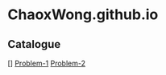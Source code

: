 # ChaoxWong.github.io
 
## Catalogue
[]
[Problem-1](https://chaoxwong.github.io/COM5961/Problem-1/Index.html)
[Problem-2](https://chaoxwong.github.io/COM5961/Problem-2/index.html)